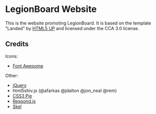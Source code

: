 # LegionBoard Website

This is the website promoting LegionBoard. It is based on the template
"Landed" by [HTML5 UP](http://html5up.net) and licensed under the CCA
3.0 license.

## Credits
Icons:
* [Font Awesome](https://fortawesome.github.com/Font-Awesome)

Other:
* [jQuery](https://jquery.com)
* html5shiv.js (@afarkas @jdalton @jon_neal @rem)
* [CSS3 Pie](http://css3pie.com)
* [Respond.js](https://github.com/scottjehl/Respond)
* [Skel](https://github.com/n33/skel)
